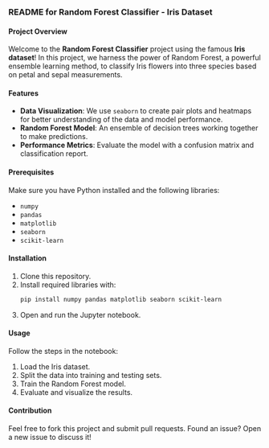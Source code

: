 ### README for Random Forest Classifier - Iris Dataset

#### Project Overview

Welcome to the **Random Forest Classifier** project using the famous **Iris dataset**! In this project, we harness the power of Random Forest, a powerful ensemble learning method, to classify Iris flowers into three species based on petal and sepal measurements.

#### Features

- **Data Visualization**: We use `seaborn` to create pair plots and heatmaps for better understanding of the data and model performance.
- **Random Forest Model**: An ensemble of decision trees working together to make predictions.
- **Performance Metrics**: Evaluate the model with a confusion matrix and classification report.

#### Prerequisites

Make sure you have Python installed and the following libraries:

- `numpy`
- `pandas`
- `matplotlib`
- `seaborn`
- `scikit-learn`

#### Installation

1. Clone this repository.
2. Install required libraries with:
   ```bash
   pip install numpy pandas matplotlib seaborn scikit-learn
   ```
3. Open and run the Jupyter notebook.

#### Usage

Follow the steps in the notebook:

1. Load the Iris dataset.
2. Split the data into training and testing sets.
3. Train the Random Forest model.
4. Evaluate and visualize the results.

#### Contribution

Feel free to fork this project and submit pull requests. Found an issue? Open a new issue to discuss it!
